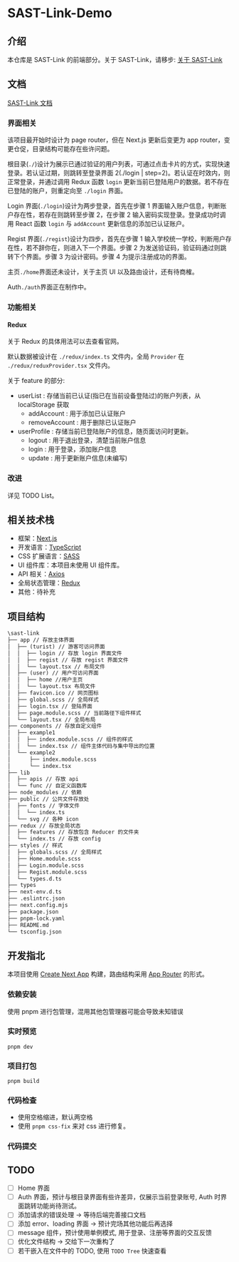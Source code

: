 # SAST-Link-Demo

## 介绍

本仓库是 SAST-Link 的前端部分。关于 SAST-Link，请移步: [关于 SAST-Link](https://njuptsast.feishu.cn/wiki/wikcnH1EW60rsChyrSxruAkXVEe)

## 文档

[SAST-Link 文档](https://njuptsast.feishu.cn/wiki/wikcnH1EW60rsChyrSxruAkXVEe)

### 界面相关

该项目最开始时设计为 page router，但在 Next.js 更新后变更为 app router，变更仓促，目录结构可能存在些许问题。

根目录(`./`)设计为展示已通过验证的用户列表，可通过点击卡片的方式，实现快速登录。若认证过期，则跳转至登录界面 2(./login | step=2)。若认证在时效内，则正常登录，并通过调用 Redux 函数 `login` 更新当前已登陆用户的数据。若不存在已登陆的账户，则重定向至 `./login` 界面。

Login 界面(`./login`)设计为两步登录，首先在步骤 1 界面输入账户信息，判断账户存在性，若存在则跳转至步骤 2，在步骤 2 输入密码实现登录。登录成功时调用 React 函数 `login` 与 `addAccount` 更新信息的添加已认证账户。

Regist 界面(`./regist`)设计为四步，首先在步骤 1 输入学校统一学校，判断用户存在性，若不辞你在，则进入下一个界面。步骤 2 为发送验证码，验证码通过则跳转下个界面。步骤 3 为设计密码。步骤 4 为提示注册成功的界面。

主页`./home`界面还未设计，关于主页 UI 以及路由设计，还有待商榷。

Auth`./auth`界面正在制作中。

### 功能相关

#### Redux

关于 Redux 的具体用法可以去查看官网。

默认数据被设计在 `./redux/index.ts` 文件内，全局 `Provider` 在 `./redux/reduxProvider.tsx` 文件内。

关于 feature 的部分:

- userList : 存储当前已认证(指已在当前设备登陆过)的账户列表，从 localStorage 获取
  - addAccount : 用于添加已认证账户
  - removeAccount : 用于删除已认证账户
- userProfile : 存储当前已登陆账户的信息，随页面访问时更新。
  - logout : 用于退出登录，清楚当前账户信息
  - login : 用于登录，添加账户信息
  - update : 用于更新账户信息(未编写)

### 改进

详见 TODO List。

## 相关技术栈

- 框架：[Next.js](https://nextjs.org/)
- 开发语言：[TypeScript](https://www.typescriptlang.org/)
- CSS 扩展语言：[SASS](https://sass-lang.com/)
- UI 组件库：本项目未使用 UI 组件库。
- API 相关：[Axios](https://axios-http.com/)
- 全局状态管理：[Redux](https://redux.js.org/)
- 其他：待补充

## 项目结构

```txt
\sast-link
├── app // 存放主体界面
│  ├── (turist) // 游客可访问界面
│  │  ├── login // 存放 login 界面文件
│  │  ├── regist // 存放 regist 界面文件
│  │  └── layout.tsx // 布局文件
│  ├── (user) // 用户可访问界面
│  │  ├── home //用户主页
│  │  └── layout.tsx 布局文件
│  ├── favicon.ico // 网页图标
│  ├── global.scss // 全局样式
│  ├── login.tsx // 登陆界面
│  ├── page.module.scss // 当前路径下组件样式
│  └── layout.tsx // 全局布局
├── components // 存放自定义组件
│  ├── example1
│  │  ├── index.module.scss // 组件的样式
│  │  └── index.tsx // 组件主体代码与集中导出的位置
│  └── example2
│      ├── index.module.scss
│      └── index.tsx
├── lib
│  ├── apis // 存放 api
│  └── func // 自定义函数库
├── node_modules // 依赖
├── public // 公共文件存放处
│  ├── fonts // 字体文件
│  │  └── index.ts
│  └── svg // 各种 icon
├── redux // 存放全局状态
│  ├── features // 存放包含 Reducer 的文件夹
│  └── index.ts // 存放 config
├── styles // 样式
│  ├── globals.scss // 全局样式
│  ├── Home.module.scss
│  ├── Login.module.scss
│  ├── Regist.module.scss
│  └── types.d.ts
├── types
├── next-env.d.ts
├── .eslintrc.json
├── next.config.mjs
├── package.json
├── pnpm-lock.yaml
├── README.md
└── tsconfig.json
```

## 开发指北

本项目使用 [Create Next App](https://nextjs.org/docs/api-reference/create-next-app) 构建，路由结构采用 [App Router](https://nextjs.org/docs/app) 的形式。

### 依赖安装

使用 pnpm 进行包管理，混用其他包管理器可能会导致未知错误

### 实时预览

```shell
pnpm dev
```

### 项目打包

```shell
pnpm build
```

### 代码检查

- 使用空格缩进，默认两空格
- 使用 `pnpm css-fix` 来对 css 进行修复。

### 代码提交

## TODO

- [ ] Home 界面
- [ ] Auth 界面，预计与根目录界面有些许差异，仅展示当前登录账号, Auth 时界面跳转功能尚待测试。
- [ ] 添加请求的错误处理 -> 等待后端完善接口文档
- [ ] 添加 error、loading 界面 -> 预计完场其他功能后再选择
- [ ] message 组件，预计使用单例模式, 用于登录、注册等界面的交互反馈
- [ ] 优化文件结构 -> 交给下一次重构了
- [ ] 若干嵌入在文件中的 TODO, 使用 `TODO Tree` 快速查看
